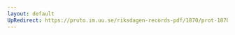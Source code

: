 ```yaml
---
layout: default
UpRedirect: https://pruto.im.uu.se/riksdagen-records-pdf/1870/prot-1870--ak--316/prot-1870--ak--316_001.pdf
---
```

